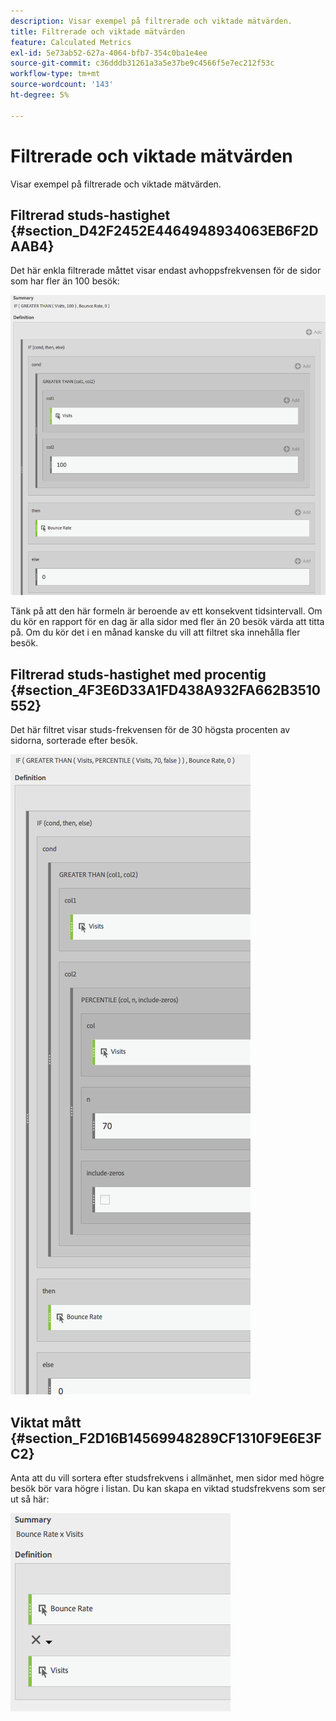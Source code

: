 ```yaml
---
description: Visar exempel på filtrerade och viktade mätvärden.
title: Filtrerade och viktade mätvärden
feature: Calculated Metrics
exl-id: 5e73ab52-627a-4064-bfb7-354c0ba1e4ee
source-git-commit: c36dddb31261a3a5e37be9c4566f5e7ec212f53c
workflow-type: tm+mt
source-wordcount: '143'
ht-degree: 5%

---
```


# Filtrerade och viktade mätvärden

Visar exempel på filtrerade och viktade mätvärden.

## Filtrerad studs-hastighet {#section_D42F2452E4464948934063EB6F2DAAB4}

Det här enkla filtrerade måttet visar endast avhoppsfrekvensen för de sidor som har fler än 100 besök:

![](assets/cm_fbr.png)

Tänk på att den här formeln är beroende av ett konsekvent tidsintervall. Om du kör en rapport för en dag är alla sidor med fler än 20 besök värda att titta på. Om du kör det i en månad kanske du vill att filtret ska innehålla fler besök.

## Filtrerad studs-hastighet med procentig {#section_4F3E6D33A1FD438A932FA662B3510552}

Det här filtret visar studs-frekvensen för de 30 högsta procenten av sidorna, sorterade efter besök.

![](assets/cm_wbr_2.png)

## Viktat mått {#section_F2D16B14569948289CF1310F9E6E3FC2}

Anta att du vill sortera efter studsfrekvens i allmänhet, men sidor med högre besök bör vara högre i listan. Du kan skapa en viktad studsfrekvens som ser ut så här:

![](assets/cm_wbr.png)
